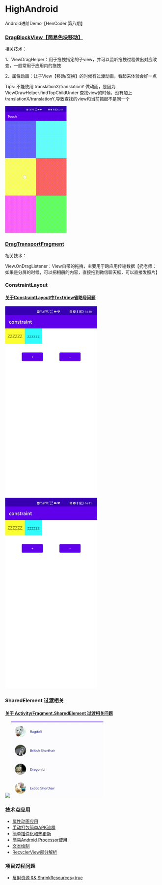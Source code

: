 # HighAndroid
Android进阶Demo【HenCoder 第八期】


### [DragBlockView【简易色块移动】](touch/src/main/java/com/zxj/touch/drag/DragBlockView.kt)
</p>
相关技术：</p>
    1、ViewDragHelper：用于拖拽指定的子view，并可以监听拖拽过程做出对应改变，一般常用于应用内的拖拽</p>
    2、属性动画：让子View【移动/交换】的时候有过渡动画，看起来体验会好一点</p>
<p>Tips: 不能使用 translationX/translationY 做动画，是因为 ViewDrawHelper.findTopChildUnder 查找view的时候，没有加上translationX/translationY,导致查找的view和当前抓起不是同一个<p/>
<img src='https://github.com/XJChou/HighAndroid/blob/master/touch/src/main/assets/DragHelper.gif'/>
</p>

<h3><a href='https://github.com/XJChou/HighAndroid/blob/master/touch/src/main/java/com/zxj/touch/drag/fragment/DragTransportFragment.kt'>DragTransportFragment</a></h3>
</p>
相关技术：</p>
    View.OnDragListener：View自带的拖拽，主要用于跨应用传输数据【扔老师：如果是分屏的时候，可以把相册的内容，直接拖到微信聊天框，可以直接发照片】 </p>

### ConstraintLayout
</p>
<h4><a href='https://github.com/XJChou/HighAndroid/blob/master/constraint/README.md'>关于ConstraintLayout中TextView省略号问题</a></h4>
<div>
    <img width="300px" src='https://github.com/XJChou/HighAndroid/blob/master/constraint/images/Constraint_validate.gif'/>
    <img width="300px" src='https://github.com/XJChou/HighAndroid/blob/master/constraint/images/Constraint_invalidate.gif'/>
</div>

### SharedElement 过渡相关
#### [关于 Activity/Fragment.SharedElement 过渡相关问题](fragment)
<div>
    <img width="300px" src='./fragment/images/Fragment_invalid_shared_element_resize.gif'/>
    <img width="300px" src='./fragment/images/Fragment_valid_shared_element resize.gif'/>
</div>

### 技术点应用
* [属性动画应用](animation)
* [手动打包简单APK流程](buildapk)
* [简单插件化和热更新](component)
* [简易Android Processor使用](butterknife)
* [文本绘制](text)
* [RecyclerView部分解析](source/RecyclerView)

### 项目过程问题
* [反射资源 && ShrinkResources=true](question/shrink)